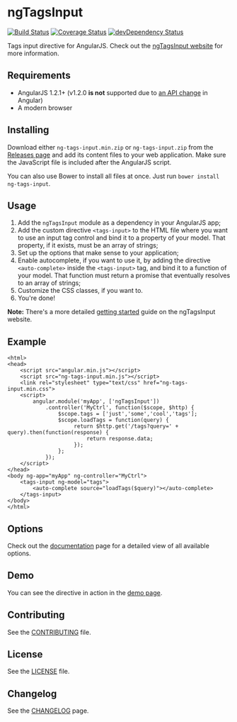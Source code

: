 # ngTagsInput

[![Build Status](https://travis-ci.org/mbenford/ngTagsInput.png?branch=master)](https://travis-ci.org/mbenford/ngTagsInput)
[![Coverage Status](https://coveralls.io/repos/mbenford/ngTagsInput/badge.png?branch=master)](https://coveralls.io/r/mbenford/ngTagsInput?branch=master)
[![devDependency Status](https://david-dm.org/mbenford/ngTagsInput/dev-status.png)](https://david-dm.org/mbenford/ngTagsInput#info=devDependencies)

Tags input directive for AngularJS. Check out the [ngTagsInput website](http://mbenford.github.io/ngTagsInput) for more information.

## Requirements

 - AngularJS 1.2.1+ (v1.2.0 **is not** supported due to [an API change](https://github.com/angular/angular.js/commit/90f870) in Angular)
 - A modern browser

## Installing

Download either `ng-tags-input.min.zip` or `ng-tags-input.zip` from the [Releases page](https://github.com/mbenford/ngTagsInput/releases) and add its content files to your web application. Make sure the JavaScript file is included after the AngularJS script.

You can also use Bower to install all files at once. Just run `bower install ng-tags-input`.

## Usage

 1. Add the `ngTagsInput` module as a dependency in your AngularJS app;
 2. Add the custom directive `<tags-input>` to the HTML file where you want to use an input tag control and bind it to a property of your model. That property, if it exists, must be an array of strings;
 3. Set up the options that make sense to your application;
 4. Enable autocomplete, if you want to use it, by adding the directive `<auto-complete>` inside the `<tags-input>` tag, and bind it to a function of your model. That function must return a promise that eventually resolves to an array of strings;
 5. Customize the CSS classes, if you want to.
 6. You're done!

**Note:** There's a more detailed [getting started](http://mbenford.github.io/ngTagsInput/gettingstarted.html) guide on the ngTagsInput website.

## Example
    <html>
    <head>
        <script src="angular.min.js"></script>
        <script src="ng-tags-input.min.js"></script>
        <link rel="stylesheet" type="text/css" href="ng-tags-input.min.css">               
        <script>
            angular.module('myApp', ['ngTagsInput'])
                .controller('MyCtrl', function($scope, $http) {
                    $scope.tags = ['just','some','cool','tags'];
                    $scope.loadTags = function(query) {
                         return $http.get('/tags?query=' + query).then(function(response) {
                             return response.data;
                         });
                    };
                });
        </script>
    </head>
    <body ng-app="myApp" ng-controller="MyCtrl">
        <tags-input ng-model="tags">
            <auto-complete source="loadTags($query)"></auto-complete>
        </tags-input>
    </body>
    </html>    

## Options

Check out the [documentation](http://mbenford.github.io/ngTagsInput/documentation.html) page for a detailed view of all available options.

## Demo

You can see the directive in action in the [demo page](http://mbenford.github.io/ngTagsInput/demos.html).

## Contributing

See the [CONTRIBUTING](https://github.com/mbenford/ngTagsInput/blob/master/CONTRIBUTING.md) file.

## License

See the [LICENSE](https://github.com/mbenford/ngTagsInput/blob/master/LICENSE) file.

## Changelog

See the [CHANGELOG](https://github.com/mbenford/ngTagsInput/blob/master/CHANGELOG.md) page.